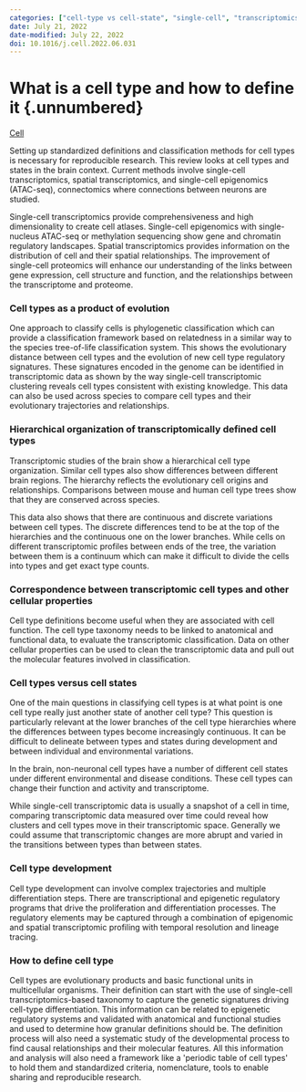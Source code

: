 ```yaml
---
categories: ["cell-type vs cell-state", "single-cell", "transcriptomics", "systems biology"]
date: July 21, 2022
date-modified: July 22, 2022
doi: 10.1016/j.cell.2022.06.031
---
```


# What is a cell type and how to define it {.unnumbered}

[Cell](https://www.sciencedirect.com/science/article/pii/S0092867422007838)

Setting up standardized definitions and classification methods for cell types
is necessary for reproducible research. This review looks at cell types and
states in the brain context. Current methods involve single-cell
transcriptomics, spatial transcriptomics, and single-cell epigenomics
(ATAC-seq), connectomics where connections between neurons are studied.

Single-cell transcriptomics provide comprehensiveness and high dimensionality to
create cell atlases. Single-cell epigenomics with single-nucleus ATAC-seq or
methylation sequencing show gene and chromatin regulatory landscapes. Spatial
transcriptomics provides information on the distribution of cell and their
spatial relationships. The improvement of single-cell proteomics will enhance
our understanding of the links between gene expression, cell structure and
function, and the relationships between the transcriptome and proteome. 

### Cell types as a product of evolution

One approach to classify cells is phylogenetic classification which can provide
a classification framework based on relatedness in a similar way to the species
tree-of-life classification system. This shows the evolutionary distance between
cell types and the evolution of new cell type regulatory signatures. These
signatures encoded in the genome can be identified in transcriptomic data as
shown by the way single-cell transcriptomic clustering reveals cell types
consistent with existing knowledge. This data can also be used across species to
compare cell types and their evolutionary trajectories and relationships.

### Hierarchical organization of transcriptomically defined cell types

Transcriptomic studies of the brain show a hierarchical cell type organization.
Similar cell types also show differences between different brain regions. The
hierarchy reflects the evolutionary cell origins and relationships. Comparisons
between mouse and human cell type trees show that they are conserved across
species.

This data also shows that there are continuous and discrete variations between
cell types. The discrete differences tend to be at the top of the hierarchies
and the continuous one on the lower branches. While cells on different
transcriptomic profiles between ends of the tree, the variation between them is
a continuum which can make it difficult to divide the cells into types and get
exact type counts.

### Correspondence between transcriptomic cell types and other cellular properties

Cell type definitions become useful when they are associated with cell function.
The cell type taxonomy needs to be linked to anatomical and functional data,
to evaluate the transcriptomic classification. Data on other cellular properties
can be used to clean the transcriptomic data and pull out the molecular features
involved in classification.

### Cell types versus cell states

One of the main questions in classifying cell types is at what point is one cell
type really just another state of another cell type? This question is
particularly relevant at the lower branches of the cell type hierarchies where
the differences between types become increasingly continuous. It can be
difficult to delineate between types and states during development and between
individual and environmental variations.

In the brain, non-neuronal cell types have a number of different cell states
under different environmental and disease conditions. These cell types can
change their function and activity and transcriptome.

While single-cell transcriptomic data is usually a snapshot of a cell in time,
comparing transcriptomic data measured over time could reveal how clusters and
cell types move in their transcriptomic space. Generally we could assume that
transcriptomic changes are more abrupt and varied in the transitions between
types than between states. 

### Cell type development

Cell type development can involve complex trajectories and multiple
differentiation steps. There are transcriptional and epigenetic regulatory
programs that drive the proliferation and differentiation processes. The
regulatory elements may be captured through a combination of epigenomic and
spatial transcriptomic profiling with temporal resolution and lineage tracing.

### How to define cell type

Cell types are evolutionary products and basic functional units in multicellular
organisms. Their definition can start with the use of single-cell
transcriptomics-based taxonomy to capture the genetic signatures driving
cell-type differentiation. This information can be related to epigenetic
regulatory systems and validated with anatomical and functional studies and used
to determine how granular definitions should be. The definition process will
also need a systematic study of the developmental process to find causal
relationships and their molecular features. All this information and analysis
will also need a framework like a 'periodic table of cell types' to hold them
and standardized criteria, nomenclature, tools to enable sharing and
reproducible research.

